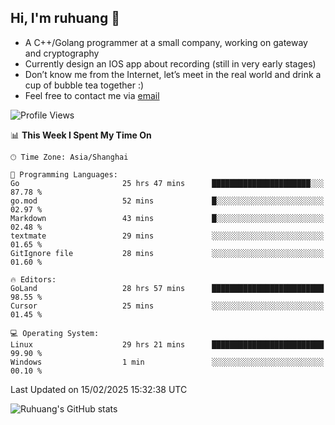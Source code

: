 ## Hi, I'm ruhuang 👋

- A C++/Golang programmer at a small company, working on gateway and cryptography
- Currently design an IOS app about recording (still in very early stages)
- Don’t know me from the Internet, let’s meet in the real world and drink a cup of bubble tea together :)
- Feel free to contact me via [email](mailto:ruhuang2001@gmail.com)
<!--START_SECTION:waka-->
![Profile Views](http://img.shields.io/badge/Profile%20Views-0-blue)

📊 **This Week I Spent My Time On** 

```text
🕑︎ Time Zone: Asia/Shanghai

💬 Programming Languages: 
Go                       25 hrs 47 mins      ██████████████████████░░░   87.78 % 
go.mod                   52 mins             █░░░░░░░░░░░░░░░░░░░░░░░░   02.97 % 
Markdown                 43 mins             █░░░░░░░░░░░░░░░░░░░░░░░░   02.48 % 
textmate                 29 mins             ░░░░░░░░░░░░░░░░░░░░░░░░░   01.65 % 
GitIgnore file           28 mins             ░░░░░░░░░░░░░░░░░░░░░░░░░   01.60 % 

🔥 Editors: 
GoLand                   28 hrs 57 mins      █████████████████████████   98.55 % 
Cursor                   25 mins             ░░░░░░░░░░░░░░░░░░░░░░░░░   01.45 % 

💻 Operating System: 
Linux                    29 hrs 21 mins      █████████████████████████   99.90 % 
Windows                  1 min               ░░░░░░░░░░░░░░░░░░░░░░░░░   00.10 % 
```


 Last Updated on 15/02/2025 15:32:38 UTC
<!--END_SECTION:waka-->

![Ruhuang's GitHub stats](https://github-readme-stats.vercel.app/api?username=ruhuang2001&count_private=true&hide_title=true&show_icons=true&theme=vue)

